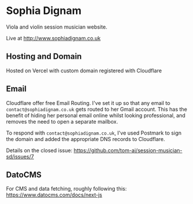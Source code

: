 # Sophia Dignam

Viola and violin session musician website.

Live at http://www.sophiadignam.co.uk

## Hosting and Domain

Hosted on Vercel with custom domain registered with Cloudflare

## Email

Cloudflare offer free Email Routing. I've set it up so that any email to `contact@sophiadignam.co.uk` gets routed to her Gmail account. This has the benefit of hiding her personal email online whilst looking professional, and removes the need to open a separate mailbox.

To respond with `contact@sophiadignam.co.uk`, I've used Postmark to sign the domain and added the appropriate DNS records to Cloudflare.

Details on the closed issue: https://github.com/tom-ai/session-musician-sd/issues/7

## DatoCMS

For CMS and data fetching, roughly following this: https://www.datocms.com/docs/next-js
